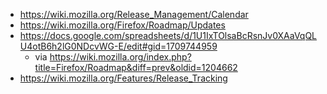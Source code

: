 - https://wiki.mozilla.org/Release_Management/Calendar
- https://wiki.mozilla.org/Firefox/Roadmap/Updates
- https://docs.google.com/spreadsheets/d/1U1IxTOlsaBcRsnJv0XAaVqQLU4otB6h2lG0NDcvWG-E/edit#gid=1709744959
  - via https://wiki.mozilla.org/index.php?title=Firefox/Roadmap&diff=prev&oldid=1204662
- https://wiki.mozilla.org/Features/Release_Tracking
